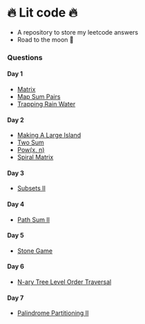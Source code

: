 # :fire: Lit code :fire:
- A repository to store my leetcode answers
- Road to the moon :rocket:
### Questions

#### Day 1
- [Matrix](https://github.com/tminhduc2811/lit-code/blob/main/questions/matrix.md)
- [Map Sum Pairs](https://github.com/tminhduc2811/lit-code/blob/main/questions/map-sum-pair.md)
- [Trapping Rain Water](https://github.com/tminhduc2811/lit-code/blob/main/questions/trapping-rain-water.md)

#### Day 2
- [Making A Large Island](https://github.com/tminhduc2811/lit-code/blob/main/questions/marking-a-large-island.md)
- [Two Sum](https://github.com/tminhduc2811/lit-code/blob/main/questions/two-sum.md)
- [Pow(x, n)](https://github.com/tminhduc2811/lit-code/blob/main/questions/my_pow.md)
- [Spiral Matrix](https://github.com/tminhduc2811/lit-code/blob/main/questions/spiral_matrix.md)

#### Day 3
- [Subsets II](https://github.com/tminhduc2811/lit-code/blob/main/questions/subsets_2.md)

#### Day 4
- [Path Sum II](https://github.com/tminhduc2811/lit-code/blob/main/questions/path_sum_2.md)

#### Day 5
- [Stone Game](https://github.com/tminhduc2811/lit-code/blob/main/questions/stone_game.md)

#### Day 6
- [N-ary Tree Level Order Traversal](https://github.com/tminhduc2811/lit-code/blob/main/questions/n-ary-tree-level-order-traversal.md)

#### Day 7
- [Palindrome Partitioning II]()
